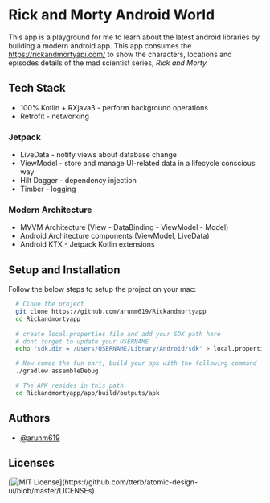 
# Rick and Morty Android World

This app is a playground for me to learn about the latest android libraries by building a modern android app.
This app consumes the https://rickandmortyapi.com/ to show the characters, locations and episodes details of the mad scientist series, *_Rick and Morty._*



## Tech Stack

- 100% Kotlin + RXjava3 - perform background operations
- Retrofit - networking
### Jetpack
- LiveData - notify views about database change
- ViewModel - store and manage UI-related data in a lifecycle conscious way
- Hilt Dagger - dependency injection
- Timber - logging
### Modern Architecture
- MVVM Architecture (View - DataBinding - ViewModel - Model)
- Android Architecture components (ViewModel, LiveData)
- Android KTX - Jetpack Kotlin extensions


## Setup and Installation

Follow the below steps to setup the project on your mac:


```bash
  # Clone the project 
  git clone https://github.com/arunm619/Rickandmortyapp
  cd Rickandmortyapp
  
  # create local.properties file and add your SDK path here 
  # dont forget to update your USERNAME
  echo "sdk.dir = /Users/USERNAME/Library/Android/sdk" > local.properties

  # Now comes the fun part, build your apk with the following command 
  ./gradlew assembleDebug

  # The APK resides in this path
  cd Rickandmortyapp/app/build/outputs/apk

```
    
## Authors

- [@arunm619](https://www.github.com/arunm619)


## Licenses


[![MIT License](https://img.shields.io/apm/l/atomic-design-ui.svg?)](https://github.com/tterb/atomic-design-ui/blob/master/LICENSEs)

